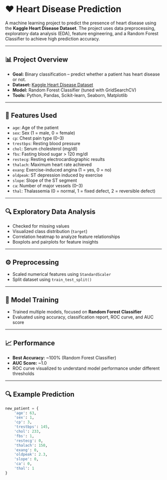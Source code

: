# ❤️ Heart Disease Prediction

A machine learning project to predict the presence of heart disease using the **Kaggle Heart Disease Dataset**. The project uses data preprocessing, exploratory data analysis (EDA), feature engineering, and a Random Forest Classifier to achieve high prediction accuracy.

---

## 📊 Project Overview

- **Goal:** Binary classification – predict whether a patient has heart disease or not.
- **Dataset:** [Kaggle Heart Disease Dataset](https://www.kaggle.com/datasets/johnsmith88/heart-disease-dataset)
- **Model:** Random Forest Classifier (tuned with GridSearchCV)
- **Tools:** Python, Pandas, Scikit-learn, Seaborn, Matplotlib

---

## 🧱 Features Used

- `age`: Age of the patient
- `sex`: Sex (1 = male, 0 = female)
- `cp`: Chest pain type (0–3)
- `trestbps`: Resting blood pressure
- `chol`: Serum cholesterol (mg/dl)
- `fbs`: Fasting blood sugar > 120 mg/dl
- `restecg`: Resting electrocardiographic results
- `thalach`: Maximum heart rate achieved
- `exang`: Exercise-induced angina (1 = yes, 0 = no)
- `oldpeak`: ST depression induced by exercise
- `slope`: Slope of the ST segment
- `ca`: Number of major vessels (0–3)
- `thal`: Thalassemia (0 = normal, 1 = fixed defect, 2 = reversible defect)

---

## 🔍 Exploratory Data Analysis

- Checked for missing values
- Visualized class distribution (`target`)
- Correlation heatmap to analyze feature relationships
- Boxplots and pairplots for feature insights

---

## ⚙️ Preprocessing

- Scaled numerical features using `StandardScaler`
- Split dataset using `train_test_split()`

---

## 🤖 Model Training

- Trained multiple models, focused on **Random Forest Classifier**
- Evaluated using accuracy, classification report, ROC curve, and AUC score

---

## 📈 Performance

- **Best Accuracy:** ~100% (Random Forest Classifier)
- **AUC Score:** ~1.0
- ROC curve visualized to understand model performance under different thresholds

---

## 🔍 Example Prediction

```python
new_patient = {
    'age': 63,
    'sex': 1,
    'cp': 3,
    'trestbps': 145,
    'chol': 233,
    'fbs': 1,
    'restecg': 0,
    'thalach': 150,
    'exang': 0,
    'oldpeak': 2.3,
    'slope': 0,
    'ca': 0,
    'thal': 1
}
